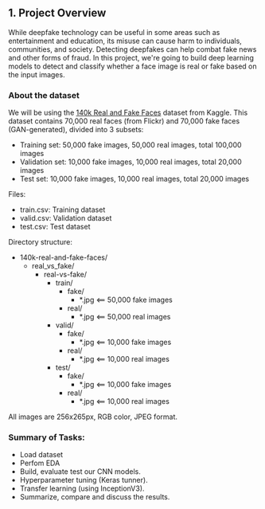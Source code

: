 ## 1. Project Overview

While deepfake technology can be useful in some areas such as entertainment and education, its misuse can cause harm to individuals, communities, and society. Detecting deepfakes can help combat fake news and other forms of fraud. In this project, we're going to build deep learning models to detect and classify whether a face image is real or fake based on the input images.

### About the dataset
We will be using the [140k Real and Fake Faces](https://www.kaggle.com/datasets/xhlulu/140k-real-and-fake-faces/) dataset from Kaggle. This dataset contains 70,000 real faces (from Flickr) and 70,000 fake faces (GAN-generated), divided into 3 subsets:
- Training set: 50,000 fake images, 50,000 real images, total 100,000 images
- Validation set: 10,000 fake images, 10,000 real images, total 20,000 images
- Test set: 10,000 fake images, 10,000 real images, total 20,000 images

Files:
- train.csv: Training dataset
- valid.csv: Validation dataset
- test.csv: Test dataset

Directory structure:

- 140k-real-and-fake-faces/
    -  real_vs_fake/
        - real-vs-fake/
            - train/
                - fake/
                    - *.jpg <== 50,000 fake images
                - real/
                    - *.jpg <== 50,000 real images
            - valid/
                - fake/
                    - *.jpg <== 10,000 fake images
                - real/
                    - *.jpg <== 10,000 real images
            - test/
                - fake/
                    - *.jpg <== 10,000 fake images
                - real/
                    - *.jpg <== 10,000 real images
            
All images are 256x265px, RGB color, JPEG format.

### Summary of Tasks:
- Load dataset
- Perfom EDA
- Build, evaluate test our CNN models.
- Hyperparameter tuning (Keras tunner).
- Transfer learning (using InceptionV3).
- Summarize, compare and discuss the results.
